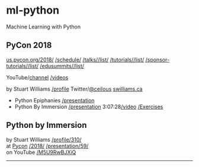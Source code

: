 # ml-python
Machine Learning with Python


## PyCon 2018
[us.pycon.org/2018/](https://us.pycon.org/2018/)
[/schedule/](https://us.pycon.org/2018/schedule/)
[/talks/](https://us.pycon.org/2018/schedule/talks/)[/list/](https://us.pycon.org/2018/schedule/talks/list/)
[/tutorials/](https://us.pycon.org/2018/schedule/tutorials/)[/list/](https://us.pycon.org/2018/schedule/tutorials/list/)
[/sponsor-tutorials/](https://us.pycon.org/2018/schedule/sponsor-tutorials/)[/list/](https://us.pycon.org/2018/schedule/sponsor-tutorials/list/)
[/edusummits/](https://us.pycon.org/2018/schedule/edusummits/list/)[/list/](https://us.pycon.org/2018/schedule/edusummits/list/)

YouTube/[channel](https://www.youtube.com/channel/UCsX05-2sVSH7Nx3zuk3NYuQ)
[/videos](https://www.youtube.com/channel/UCsX05-2sVSH7Nx3zuk3NYuQ/videos)



by Stuart Williams [/profile](https://us.pycon.org/2018/speaker/profile/310/)
Twitter/[@ceilous](https://twitter.com/ceilous)
[swilliams.ca](http://swilliams.ca)
- Python Epiphanies [/presentation](https://us.pycon.org/2018/schedule/presentation/45/)
- Python By Immersion [/presentation](https://us.pycon.org/2018/schedule/presentation/59/) 3:07:28[/video](https://www.youtube.com/watch?v=M5U9RwBJXiQ) [/Exercises](http://bit.ly/pycon2018-immersion)


## Python by Immersion 
by Stuart Williams [/profile/310/]  
at [Pycon] [/2018/] [/presentation/59/]  
on YouTube [/M5U9RwBJXiQ]  


---
[Pycon]: https://us.pycon.org/
[/2018/]: https://us.pycon.org/2018/

[/profile/310/]: https://us.pycon.org/2018/speaker/profile/310/
[/presentation/59/]: https://us.pycon.org/2018/schedule/presentation/59/
[/M5U9RwBJXiQ]: https://www.youtube.com/watch?v=M5U9RwBJXiQ



